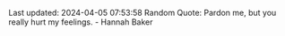 Last updated: 2024-04-05 07:53:58
Random Quote: Pardon me, but you really hurt my feelings. - Hannah Baker